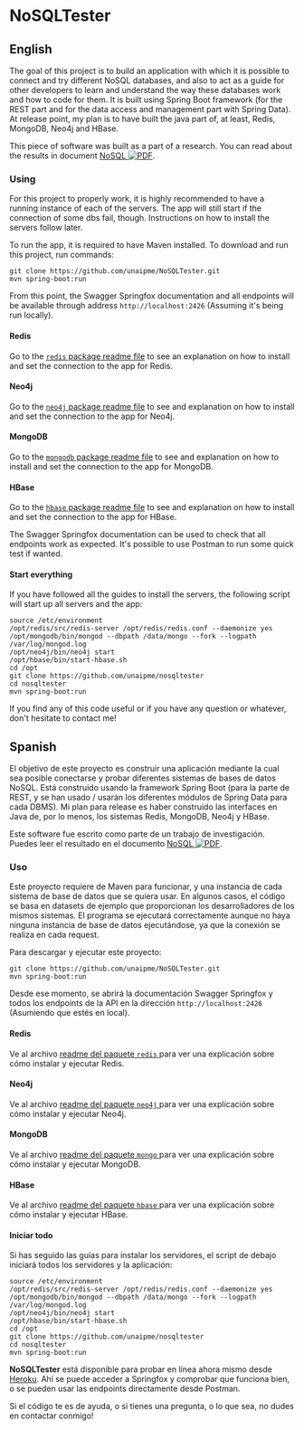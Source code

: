 # NoSQLTester

## English

The goal of this project is to build an application with which it is possible to connect and try different NoSQL databases, and also to act as a guide for other developers to learn and understand the way these databases work and how to code for them. It is built using Spring Boot framework (for the REST part and for the data access and management part with Spring Data). At release point, my plan is to have built the java part of, at least, Redis, MongoDB, Neo4j and HBase.

This piece of software was built as a part of a research. You can read about the results in document [NoSQL ![PDF](http://ir.avisbudgetgroup.com/images/irIcons/ico_pdf.gif)](NoSQL.pdf).

### Using

For this project to properly work, it is highly recommended to have a running instance of each of the servers. The app will still start if the connection of some dbs fail, though. Instructions on how to install the servers follow later.

To run the app, it is required to have Maven installed. To download and run this project, run commands:

```
git clone https://github.com/unaipme/NoSQLTester.git
mvn spring-boot:run
```

From this point, the Swagger Springfox documentation and all endpoints will be available through address ``http://localhost:2426`` (Assuming it's being run locally). 

#### Redis

Go to the [``redis`` package readme file](src/main/java/com/unai/app/redis/README.md) to see an explanation on how to install and set the connection to the app for Redis.

#### Neo4j

Go to the [``neo4j`` package readme file](src/main/java/com/unai/app/neo4j/README.md) to see and explanation on how to install and set the connection to the app for Neo4j.

#### MongoDB

Go to the [``mongodb`` package readme file](src/main/java/com/unai/app/mongo/README.md) to see and explanation on how to install and set the connection to the app for MongoDB.

#### HBase

Go to the [``hbase`` package readme file](src/main/java/com/unai/app/hbase/README.md) to see and explanation on how to install and set the connection to the app for HBase.

The Swagger Springfox documentation can be used to check that all endpoints work as expected. It's possible to use Postman to run some quick test if wanted.

#### Start everything

If you have followed all the guides to install the servers, the following script will start up all servers and the app:

```
source /etc/environment
/opt/redis/src/redis-server /opt/redis/redis.conf --daemonize yes
/opt/mongodb/bin/mongod --dbpath /data/mongo --fork --logpath /var/log/mongod.log
/opt/neo4j/bin/neo4j start
/opt/hbase/bin/start-hbase.sh
cd /opt
git clone https://github.com/unaipme/nosqltester
cd nosqltester
mvn spring-boot:run
```

If you find any of this code useful or if you have any question or whatever, don't hesitate to contact me!

## Spanish

El objetivo de este proyecto es construir una aplicación mediante la cual sea posible conectarse y probar diferentes sistemas de bases de datos NoSQL. Está construido usando la framework Spring Boot (para la parte de REST, y se han usado / usarán los diferentes módulos de Spring Data para cada DBMS). Mi plan para release es haber construido las interfaces en Java de, por lo menos, los sistemas Redis, MongoDB, Neo4j y HBase.

Este software fue escrito como parte de un trabajo de investigación. Puedes leer el resultado en el documento [NoSQL ![PDF](http://ir.avisbudgetgroup.com/images/irIcons/ico_pdf.gif)](NoSQL.pdf).

### Uso

Este proyecto requiere de Maven para funcionar, y una instancia de cada sistema de base de datos que se quiera usar. En algunos casos, el código se basa en datasets de ejemplo que proporcionan los desarrolladores de los mismos sistemas. El programa se ejecutará correctamente aunque no haya ninguna instancia de base de datos ejecutándose, ya que la conexión se realiza en cada request.

Para descargar y ejecutar este proyecto:
```
git clone https://github.com/unaipme/NoSQLTester.git
mvn spring-boot:run
```

Desde ese momento, se abrirá la documentación Swagger Springfox y todos los endpoints de la API en la dirección ``http://localhost:2426`` (Asumiendo que estés en local).

#### Redis

Ve al archivo [readme del paquete ``redis`` ](src/main/java/com/unai/app/redis/README.md) para ver una explicación sobre cómo instalar y ejecutar Redis.

#### Neo4j

Ve al archivo [readme del paquete ``neo4j`` ](src/main/java/com/unai/app/neo4j/README.md) para ver una explicación sobre cómo instalar y ejecutar Neo4j.

#### MongoDB

Ve al archivo [readme del paquete ``mongo`` ](src/main/java/com/unai/app/mongo/README.md) para ver una explicación sobre cómo instalar y ejecutar MongoDB.

#### HBase

Ve al archivo [readme del paquete ``hbase`` ](src/main/java/com/unai/app/hbase/README.md) para ver una explicación sobre cómo instalar y ejecutar HBase.

#### Iniciar todo

Si has seguido las guías para instalar los servidores, el script de debajo iniciará todos los servidores y la aplicación:

```
source /etc/environment
/opt/redis/src/redis-server /opt/redis/redis.conf --daemonize yes
/opt/mongodb/bin/mongod --dbpath /data/mongo --fork --logpath /var/log/mongod.log
/opt/neo4j/bin/neo4j start
/opt/hbase/bin/start-hbase.sh
cd /opt
git clone https://github.com/unaipme/nosqltester
cd nosqltester
mvn spring-boot:run
```

**NoSQLTester** está disponible para probar en línea ahora mismo desde [Heroku](https://nosqltester.herokuapp.com/). Ahí se puede acceder a Springfox y comprobar que funciona bien, o se pueden usar las endpoints directamente desde Postman.

Si el código te es de ayuda, o si tienes una pregunta, o lo que sea, no dudes en contactar conmigo!
